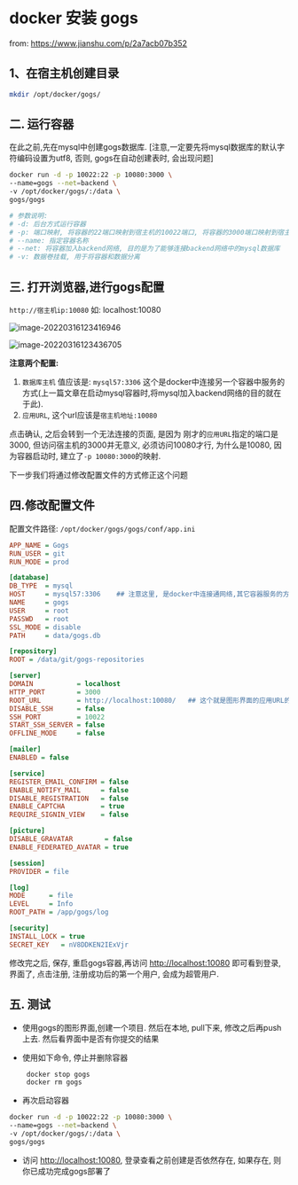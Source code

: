 # docker 安装 gogs

from: https://www.jianshu.com/p/2a7acb07b352

## 1、在宿主机创建目录

```sh
mkdir /opt/docker/gogs/
```



## 二. 运行容器

在此之前,先在mysql中创建gogs数据库. [注意,一定要先将mysql数据库的默认字符编码设置为utf8, 否则, gogs在自动创建表时, 会出现问题]

```sh
docker run -d -p 10022:22 -p 10080:3000 \ 
--name=gogs --net=backend \ 
-v /opt/docker/gogs/:/data \ 
gogs/gogs

# 参数说明:
# -d: 后台方式运行容器
# -p: 端口映射, 将容器的22端口映射到宿主机的10022端口, 将容器的3000端口映射到宿主机的10080端口
# --name: 指定容器名称
# --net: 将容器加入backend网络, 目的是为了能够连接backend网络中的mysql数据库
# -v: 数据卷挂载, 用于将容器和数据分离


```

## 三. 打开浏览器,进行gogs配置

`http://宿主机ip:10080`
 如: localhost:10080

![image-20220316123416946](E:\JS\booknote\jpgBed\image-20220316123416946.png)

![image-20220316123436705](E:\JS\booknote\jpgBed\image-20220316123436705.png)

**注意两个配置:**

1. `数据库主机` 值应该是: `mysql57:3306` 这个是docker中连接另一个容器中服务的方式(上一篇文章在启动mysql容器时,将mysql加入backend网络的目的就在于此).
2. `应用URL`, 这个url应该是`宿主机地址:10080`

点击确认, 之后会转到一个无法连接的页面, 是因为 刚才的`应用URL`指定的端口是3000, 但访问宿主机的3000并无意义, 必须访问10080才行, 为什么是10080, 因为容器启动时, 建立了`-p 10080:3000`的映射.

下一步我们将通过修改配置文件的方式修正这个问题

## 四.修改配置文件

配置文件路径: `/opt/docker/gogs/gogs/conf/app.ini`

```ini
APP_NAME = Gogs
RUN_USER = git
RUN_MODE = prod

[database]
DB_TYPE  = mysql
HOST     = mysql57:3306    ## 注意这里, 是docker中连接通网络,其它容器服务的方式
NAME     = gogs
USER     = root
PASSWD   = root
SSL_MODE = disable
PATH     = data/gogs.db

[repository]
ROOT = /data/git/gogs-repositories

[server]
DOMAIN           = localhost
HTTP_PORT        = 3000
ROOT_URL         = http://localhost:10080/   ## 这个就是图形界面的应用URL的值
DISABLE_SSH      = false
SSH_PORT         = 10022
START_SSH_SERVER = false
OFFLINE_MODE     = false

[mailer]
ENABLED = false

[service]
REGISTER_EMAIL_CONFIRM = false
ENABLE_NOTIFY_MAIL     = false
DISABLE_REGISTRATION   = false
ENABLE_CAPTCHA         = true
REQUIRE_SIGNIN_VIEW    = false

[picture]
DISABLE_GRAVATAR        = false
ENABLE_FEDERATED_AVATAR = true

[session]
PROVIDER = file

[log]
MODE      = file
LEVEL     = Info
ROOT_PATH = /app/gogs/log

[security]
INSTALL_LOCK = true
SECRET_KEY   = nV8DDKEN2IExVjr

```

修改完之后, 保存, 重启gogs容器,再访问
 [http://localhost:10080](https://link.jianshu.com?t=http%3A%2F%2Flocalhost%3A10080)
 即可看到登录, 界面了, 点击注册, 注册成功后的第一个用户, 会成为超管用户.

## 五. 测试

- 使用gogs的图形界面,创建一个项目. 然后在本地, pull下来, 修改之后再push上去. 然后看界面中是否有你提交的结果

- 使用如下命令, 停止并删除容器

  ```sh
   docker stop gogs
   docker rm gogs
  ```

  

- 再次启动容器

```sh
docker run -d -p 10022:22 -p 10080:3000 \ 
--name=gogs --net=backend \ 
-v /opt/docker/gogs/:/data \ 
gogs/gogs
```

- 访问 [http://localhost:10080](https://link.jianshu.com?t=http%3A%2F%2Flocalhost%3A10080), 登录查看之前创建是否依然存在, 如果存在, 则你已成功完成gogs部署了

